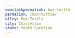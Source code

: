 ```yaml
---
﻿nonslashpermalink: box-turtle
permalink: /box-turtle/
alley: Box Turtle
city: Charleston
state: South Carolina
---
```

